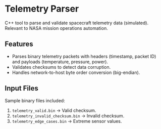 # Telemetry Parser  
C++ tool to parse and validate spacecraft telemetry data (simulated). Relevant to NASA mission operations automation.

## Features  
- Parses binary telemetry packets with headers (timestamp, packet ID) and payloads (temperature, pressure, power).  
- Validates checksums to detect data corruption.  
- Handles network-to-host byte order conversion (big-endian).  

## Input Files  
Sample binary files included:  
1. `telemetry_valid.bin` → Valid checksum.  
2. `telemetry_invalid_checksum.bin` → Invalid checksum.  
3. `telemetry_edge_cases.bin` → Extreme sensor values.  
